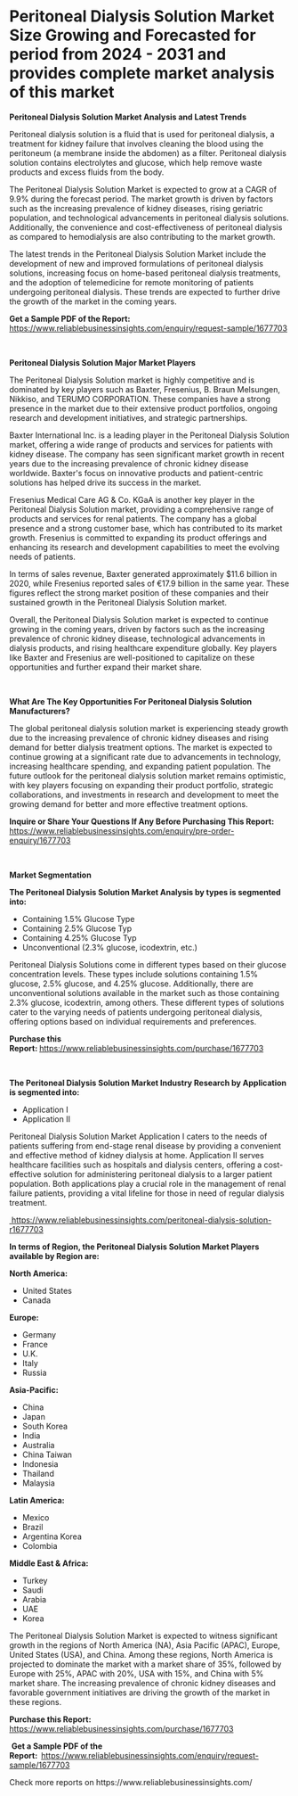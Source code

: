 <p><h1>Peritoneal Dialysis Solution Market Size Growing and Forecasted for period from 2024 - 2031 and provides complete market analysis of this market</h1></p><p><strong>Peritoneal Dialysis Solution Market Analysis and Latest Trends</strong></p>
<p><p>Peritoneal dialysis solution is a fluid that is used for peritoneal dialysis, a treatment for kidney failure that involves cleaning the blood using the peritoneum (a membrane inside the abdomen) as a filter. Peritoneal dialysis solution contains electrolytes and glucose, which help remove waste products and excess fluids from the body.</p><p>The Peritoneal Dialysis Solution Market is expected to grow at a CAGR of 9.9% during the forecast period. The market growth is driven by factors such as the increasing prevalence of kidney diseases, rising geriatric population, and technological advancements in peritoneal dialysis solutions. Additionally, the convenience and cost-effectiveness of peritoneal dialysis as compared to hemodialysis are also contributing to the market growth.</p><p>The latest trends in the Peritoneal Dialysis Solution Market include the development of new and improved formulations of peritoneal dialysis solutions, increasing focus on home-based peritoneal dialysis treatments, and the adoption of telemedicine for remote monitoring of patients undergoing peritoneal dialysis. These trends are expected to further drive the growth of the market in the coming years.</p></p>
<p><strong>Get a Sample PDF of the Report:&nbsp;</strong> <a href="https://www.reliablebusinessinsights.com/enquiry/request-sample/1677703">https://www.reliablebusinessinsights.com/enquiry/request-sample/1677703</a></p>
<p>&nbsp;</p>
<p><strong>Peritoneal Dialysis Solution Major Market Players</strong></p>
<p><p>The Peritoneal Dialysis Solution market is highly competitive and is dominated by key players such as Baxter, Fresenius, B. Braun Melsungen, Nikkiso, and TERUMO CORPORATION. These companies have a strong presence in the market due to their extensive product portfolios, ongoing research and development initiatives, and strategic partnerships.</p><p>Baxter International Inc. is a leading player in the Peritoneal Dialysis Solution market, offering a wide range of products and services for patients with kidney disease. The company has seen significant market growth in recent years due to the increasing prevalence of chronic kidney disease worldwide. Baxter's focus on innovative products and patient-centric solutions has helped drive its success in the market.</p><p>Fresenius Medical Care AG & Co. KGaA is another key player in the Peritoneal Dialysis Solution market, providing a comprehensive range of products and services for renal patients. The company has a global presence and a strong customer base, which has contributed to its market growth. Fresenius is committed to expanding its product offerings and enhancing its research and development capabilities to meet the evolving needs of patients.</p><p>In terms of sales revenue, Baxter generated approximately $11.6 billion in 2020, while Fresenius reported sales of €17.9 billion in the same year. These figures reflect the strong market position of these companies and their sustained growth in the Peritoneal Dialysis Solution market.</p><p>Overall, the Peritoneal Dialysis Solution market is expected to continue growing in the coming years, driven by factors such as the increasing prevalence of chronic kidney disease, technological advancements in dialysis products, and rising healthcare expenditure globally. Key players like Baxter and Fresenius are well-positioned to capitalize on these opportunities and further expand their market share.</p></p>
<p>&nbsp;</p>
<p><strong>What Are The Key Opportunities For Peritoneal Dialysis Solution Manufacturers?</strong></p>
<p><p>The global peritoneal dialysis solution market is experiencing steady growth due to the increasing prevalence of chronic kidney diseases and rising demand for better dialysis treatment options. The market is expected to continue growing at a significant rate due to advancements in technology, increasing healthcare spending, and expanding patient population. The future outlook for the peritoneal dialysis solution market remains optimistic, with key players focusing on expanding their product portfolio, strategic collaborations, and investments in research and development to meet the growing demand for better and more effective treatment options.</p></p>
<p><strong>Inquire or Share Your Questions If Any Before Purchasing This Report:</strong> <a href="https://www.reliablebusinessinsights.com/enquiry/pre-order-enquiry/1677703">https://www.reliablebusinessinsights.com/enquiry/pre-order-enquiry/1677703</a></p>
<p>&nbsp;</p>
<p><strong>Market Segmentation</strong></p>
<p><strong>The Peritoneal Dialysis Solution Market Analysis by types is segmented into:</strong></p>
<p><ul><li>Containing 1.5% Glucose Type</li><li>Containing 2.5% Glucose Typ</li><li>Containing 4.25% Glucose Typ</li><li>Unconventional (2.3% glucose, icodextrin, etc.)</li></ul></p>
<p><p>Peritoneal Dialysis Solutions come in different types based on their glucose concentration levels. These types include solutions containing 1.5% glucose, 2.5% glucose, and 4.25% glucose. Additionally, there are unconventional solutions available in the market such as those containing 2.3% glucose, icodextrin, among others. These different types of solutions cater to the varying needs of patients undergoing peritoneal dialysis, offering options based on individual requirements and preferences.</p></p>
<p><strong>Purchase this Report:&nbsp;</strong><a href="https://www.reliablebusinessinsights.com/purchase/1677703">https://www.reliablebusinessinsights.com/purchase/1677703</a></p>
<p>&nbsp;</p>
<p><strong>The Peritoneal Dialysis Solution Market Industry Research by Application is segmented into:</strong></p>
<p><ul><li>Application I</li><li>Application II</li></ul></p>
<p><p>Peritoneal Dialysis Solution Market Application I caters to the needs of patients suffering from end-stage renal disease by providing a convenient and effective method of kidney dialysis at home. Application II serves healthcare facilities such as hospitals and dialysis centers, offering a cost-effective solution for administering peritoneal dialysis to a larger patient population. Both applications play a crucial role in the management of renal failure patients, providing a vital lifeline for those in need of regular dialysis treatment.</p></p>
<p><a href="https://www.reliablebusinessinsights.com/peritoneal-dialysis-solution-r1677703">&nbsp;https://www.reliablebusinessinsights.com/peritoneal-dialysis-solution-r1677703</a></p>
<p><strong>In terms of Region, the Peritoneal Dialysis Solution Market Players available by Region are:</strong></p>
<p>
    <p> <strong> North America: </strong>
        <ul>
            <li>United States</li>
            <li>Canada</li>
        </ul>
        </p> 
    <p> <strong> Europe: </strong>
        <ul>
            <li>Germany</li>
            <li>France</li>
            <li>U.K.</li>
            <li>Italy</li>
            <li>Russia</li>
        </ul>
        </p> 
    <p> <strong> Asia-Pacific: </strong>
        <ul>
            <li>China</li>
            <li>Japan</li>
            <li>South Korea</li>
            <li>India</li>
            <li>Australia</li>
            <li>China Taiwan</li>
            <li>Indonesia</li>
            <li>Thailand</li>
            <li>Malaysia</li>
        </ul>
        </p> 
    <p> <strong> Latin America: </strong>
        <ul>
            <li>Mexico</li>
            <li>Brazil</li>
            <li>Argentina Korea</li>
            <li>Colombia</li>
        </ul>
        </p> 
    <p> <strong> Middle East & Africa: </strong>
        <ul>
            <li>Turkey</li>
            <li>Saudi</li>
            <li>Arabia</li>
            <li>UAE</li>
            <li>Korea</li>
        </ul>
    </p>
    </p>
<p><p>The Peritoneal Dialysis Solution Market is expected to witness significant growth in the regions of North America (NA), Asia Pacific (APAC), Europe, United States (USA), and China. Among these regions, North America is projected to dominate the market with a market share of 35%, followed by Europe with 25%, APAC with 20%, USA with 15%, and China with 5% market share. The increasing prevalence of chronic kidney diseases and favorable government initiatives are driving the growth of the market in these regions.</p></p>
<p><strong>Purchase this Report: </strong><a href="https://www.reliablebusinessinsights.com/purchase/1677703">https://www.reliablebusinessinsights.com/purchase/1677703</a></p>
<p>&nbsp;<strong>Get a Sample PDF of the Report:&nbsp;&nbsp;</strong><a href="https://www.reliablebusinessinsights.com/enquiry/request-sample/1677703">https://www.reliablebusinessinsights.com/enquiry/request-sample/1677703</a></p>
<p><strong></strong></p>
<p>Check more reports on https://www.reliablebusinessinsights.com/</p>